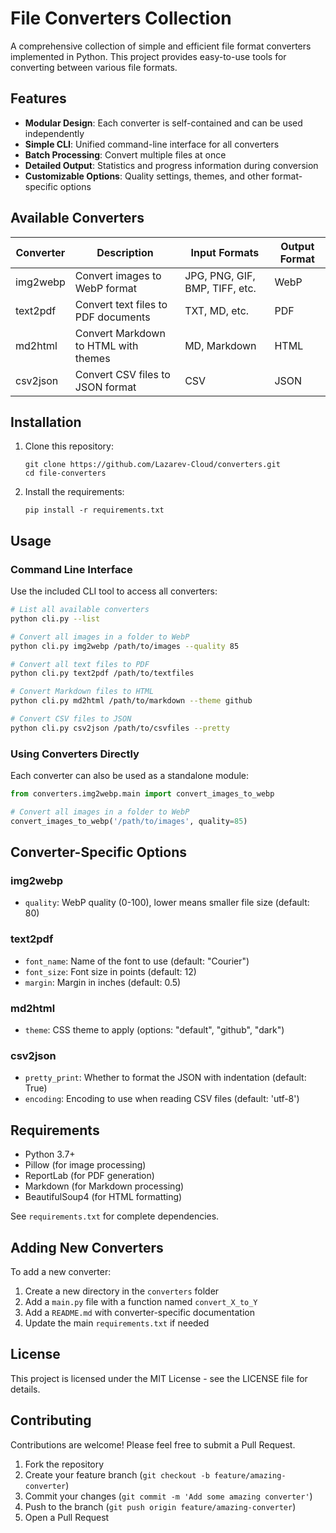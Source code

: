 # File Converters Collection

A comprehensive collection of simple and efficient file format converters implemented in Python. This project provides easy-to-use tools for converting between various file formats.

## Features

- **Modular Design**: Each converter is self-contained and can be used independently
- **Simple CLI**: Unified command-line interface for all converters
- **Batch Processing**: Convert multiple files at once
- **Detailed Output**: Statistics and progress information during conversion
- **Customizable Options**: Quality settings, themes, and other format-specific options

## Available Converters

| Converter | Description | Input Formats | Output Format |
|-----------|-------------|---------------|--------------|
| img2webp | Convert images to WebP format | JPG, PNG, GIF, BMP, TIFF, etc. | WebP |
| text2pdf | Convert text files to PDF documents | TXT, MD, etc. | PDF |
| md2html | Convert Markdown to HTML with themes | MD, Markdown | HTML |
| csv2json | Convert CSV files to JSON format | CSV | JSON |

## Installation

1. Clone this repository:
   ```
   git clone https://github.com/Lazarev-Cloud/converters.git
   cd file-converters
   ```

2. Install the requirements:
   ```
   pip install -r requirements.txt
   ```

## Usage

### Command Line Interface

Use the included CLI tool to access all converters:

```bash
# List all available converters
python cli.py --list

# Convert all images in a folder to WebP
python cli.py img2webp /path/to/images --quality 85

# Convert all text files to PDF
python cli.py text2pdf /path/to/textfiles

# Convert Markdown files to HTML
python cli.py md2html /path/to/markdown --theme github

# Convert CSV files to JSON
python cli.py csv2json /path/to/csvfiles --pretty
```

### Using Converters Directly

Each converter can also be used as a standalone module:

```python
from converters.img2webp.main import convert_images_to_webp

# Convert all images in a folder to WebP
convert_images_to_webp('/path/to/images', quality=85)
```

## Converter-Specific Options

### img2webp
- `quality`: WebP quality (0-100), lower means smaller file size (default: 80)

### text2pdf
- `font_name`: Name of the font to use (default: "Courier")
- `font_size`: Font size in points (default: 12)
- `margin`: Margin in inches (default: 0.5)

### md2html
- `theme`: CSS theme to apply (options: "default", "github", "dark")

### csv2json
- `pretty_print`: Whether to format the JSON with indentation (default: True)
- `encoding`: Encoding to use when reading CSV files (default: 'utf-8')

## Requirements

- Python 3.7+
- Pillow (for image processing)
- ReportLab (for PDF generation)
- Markdown (for Markdown processing)
- BeautifulSoup4 (for HTML formatting)

See `requirements.txt` for complete dependencies.

## Adding New Converters

To add a new converter:

1. Create a new directory in the `converters` folder
2. Add a `main.py` file with a function named `convert_X_to_Y`
3. Add a `README.md` with converter-specific documentation
4. Update the main `requirements.txt` if needed

## License

This project is licensed under the MIT License - see the LICENSE file for details.

## Contributing

Contributions are welcome! Please feel free to submit a Pull Request.

1. Fork the repository
2. Create your feature branch (`git checkout -b feature/amazing-converter`)
3. Commit your changes (`git commit -m 'Add some amazing converter'`)
4. Push to the branch (`git push origin feature/amazing-converter`)
5. Open a Pull Request
